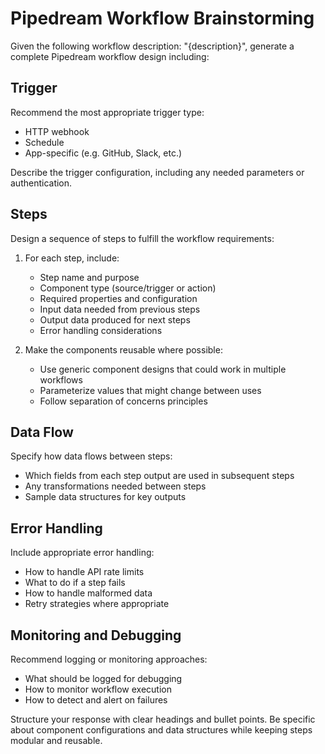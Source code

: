# Pipedream Workflow Brainstorming

Given the following workflow description: "{description}", 
generate a complete Pipedream workflow design including:

## Trigger
Recommend the most appropriate trigger type:
- HTTP webhook
- Schedule
- App-specific (e.g. GitHub, Slack, etc.)

Describe the trigger configuration, including any needed parameters or authentication.

## Steps
Design a sequence of steps to fulfill the workflow requirements:

1. For each step, include:
   - Step name and purpose
   - Component type (source/trigger or action)
   - Required properties and configuration
   - Input data needed from previous steps
   - Output data produced for next steps
   - Error handling considerations

2. Make the components reusable where possible:
   - Use generic component designs that could work in multiple workflows
   - Parameterize values that might change between uses
   - Follow separation of concerns principles

## Data Flow
Specify how data flows between steps:
- Which fields from each step output are used in subsequent steps
- Any transformations needed between steps
- Sample data structures for key outputs

## Error Handling
Include appropriate error handling:
- How to handle API rate limits
- What to do if a step fails
- How to handle malformed data
- Retry strategies where appropriate

## Monitoring and Debugging
Recommend logging or monitoring approaches:
- What should be logged for debugging
- How to monitor workflow execution
- How to detect and alert on failures

Structure your response with clear headings and bullet points. Be specific about component configurations and data structures while keeping steps modular and reusable.
